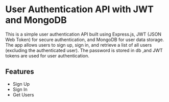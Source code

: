 # User Authentication API with JWT and MongoDB
This is a simple user authentication API built using Express.js, JWT (JSON Web Token) for secure authentication, and MongoDB for user data storage. The app allows users to sign up, sign in, and retrieve a list of all users (excluding the authenticated user). The password is stored in db ,and JWT tokens are used for user authentication.

## Features
- Sign Up
- Sign In
- Get Users
